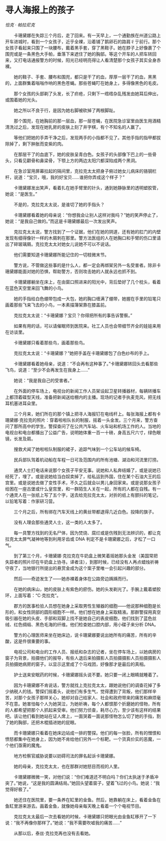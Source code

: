 # 寻人海报上的孩子

*恰克 · 帕拉尼克*

　　卡珊黛娜在失踪三个月后，走了回来。有一天早上，一个通勤族在州道公路上开车进城时，看到一个女孩子，近乎全裸，沿着铺了鹅卵石的路肩彳亍前行。那个女孩子看起来只围了一块腰布，戴着黑手套，穿了黑鞋子。她在脖子上好像裹了个围兜或是一条黑色大手帕，垂落下来遮住了她的胸部。等这个开车的人把车转回来，又打电话通报警方的时候，阳光已经明亮得让人看清楚那个女孩子其实全身赤裸。

　　她的鞋子、手套、腰布和围兜，都只是干了的血，厚厚一层干了的血，黑黑的，上面群集着嗡嗡作响的黑色苍蝇。那些苍蝇叮在她身上，多得像黑色的毛皮。

　　那个女孩的头部剃了头发，长了疥疮，只剩下一绺绺杂乱残发由她耳后伸出，或围着她的光头。

　　她之所以不良于行，是因为她右脚被砍掉了两根脚趾。

　　那个围兜，在她胸前的那一层血，那一层苍蝇，在医院急诊室里由医生用酒精清洗过之后，发现在她乳房的皮肤上刻了井字棋，有个不知名的人赢了。

　　等他们把她的手弄干净之后，发现两手的小指都不见了。其他手指的指甲都拔除掉了，剩下肿胀而变紫的肉。

　　在那层干了的血底下，她的皮肤呈青白色。女孩子的头部像下巴上的一些骨头，只看见颧骨和鼻梁骨，下颚上方的两边太阳穴都深陷成两个黑洞。

　　在急诊室用屏幕拉起的隔间里，克拉克太太把身子俯过她女儿病床的铬钢栏杆，说道：“宝贝，哦，我的好宝贝……谁把你弄成这个样子？”

　　卡珊黛娜发出笑声，看着扎在她手臂里的针头，通到她静脉里的透明塑胶管，她说：“是医生。”

　　不是的，克拉克太太说，是谁切了她的手指头？

　　卡珊黛娜看着她的母亲说：“你想我会让别人这样对我吗？”她的笑声停止了，她说：“是我自己做的。”而这是卡珊黛娜最后一次发出笑声。

　　克拉克太太说，警方找到了一个证据，他们在她的阴道，还有她的肛门的内壁发现有细得像针一样的木屑刺在那里。警方法医组的人在她胸口和手臂的伤口里请出了碎玻璃屑。克拉克太太对她女儿说她不可以不说话。

　　他们需要知道卡珊黛娜所能记住的一切枝微末节。

　　警方说，不管做这些事的是什么人，都一定会再绑架另外一名受害者。除非卡珊黛娜能面对她的恐惧，帮助警方，否则攻击她的人就永远也抓不到。

　　卡珊黛娜躺坐在床上，在由窗口照进来的阳光中，背后垫好了几个枕头，看着在蓝色天空里来回飞舞的小鸟。

　　她的手指给白色绷带包成一大包，她的胸口缠满了绷带，她握在手里的铅笔只画着那些飞来飞去的小鸟，一本素描簿架靠在膝盖前。

　　克拉克太太说：“卡珊黛娜？宝贝？你得把所有的事告诉警察。”

　　如果有用的话，可以请催眠师到医院来。社工人员也会带细节齐全的娃娃来用在访谈里。

　　卡珊黛娜只看着那些鸟，画着那些鸟。

　　克拉克太太说：“卡珊黛娜？”她把手盖在卡珊黛娜包了白色纱布的手上。

　　卡珊黛娜看着她母亲，说道：“不会再有这种事了。”卡珊黛娜转回头去看那些飞鸟，说道：“至少不会再发生在我身上……”

　　她说：“我是我自己的受害者。”

　　在外面的停车场上，电视台的新闻工作人员架设起卫星转播器材，每辆转播车上都顶着碟型天线，准备把新闻送给棚内的主播。现场的记者手执麦克风，把无线耳机塞进耳朵里。

　　三个月来，她们所在的那个镇上把寻人海报钉在电线杆上。每张海报上都有卡珊黛娜·克拉克的照片：穿着啦啦队长的制服，摇着一头金发。三个月来，警方查问了那所高中的学生。警探查问了在公共汽车站、火车站和机场工作的人。当地的电视台和电台都播出了公益广告，说明她体重一百一十磅，身高五尺六寸，绿色眼镜，长发及肩。

　　搜救犬闻了她啦啦队制服的裙子，追踪气味到一个公车站的候车椅。

　　民兵部队驾着机动船在车程一日可及范围内的所有池塘、湖泊和河流里打捞。

　　通灵人士打电话来说那个女孩子平安无事。说她和人私奔结婚了，或是说她已经死了，埋了。或是说她给当白奴卖掉了，给私运到外国，住在某个石油大王的后宫里。或是说她去做了变性手术，不久之后就会以男儿身回家来。或是说那女孩子给困在一座古堡或什么皇宫里，和一群陌生人关在一起，所有的人都在自残。有一个通灵人在一张纸上写了五个字，送去给克拉克太太，对折的纸上有颤抖的笔记，以铅笔写着：作家研习营。

　　三个月之后，所有绑在汽车天线上的黄丝带都退得几近白色。投降的旗子。

　　没有人理会那些通灵人士，这一类的人太多了。

　　每一具警方找到的无名尸体，因为焚烧、腐烂或是伤残到无法辨识的，都让克拉克太太屏气凝神地等到利用牙齿或 DNA 判定不是卡珊黛娜之后，才松了一口气。

　　到了第三个月，卡珊黛娜·克拉克在牛奶盒上微笑着摇她那头金发（美国常把失踪者的照片印在牛奶盒上协寻。译者注），到那时候，已经没有人再点蜡烛祈祷守夜了，当地银行所提出的悬赏金成为这个案子里唯一会引起兴趣的部分。

　　然后——奇迹发生了——她赤裸着身体在公路旁边踽踽而行。

　　在她的病床山，她的皮肤上有紫色的瘀伤。她的头发剃光了。手腕上戴着塑胶环，上面写着：“C·克拉克”。

　　郡方的医事检验人员想在她身上采取男性生殖器的细胞——他说那种细胞是长形的，和女性阴部的圆形细胞不一样。他们想在她身上采取精液。那群警探用真空吸引器在她的头皮、手部和双脚上找不是她自己的表皮细胞，他们找到了蓝色丝绒、红色绸缎、黑色毛海的纤维。他们检查她口腔内部，用小碟子来分析 DNA。

　　警方的心理医师来坐在她床边，说卡珊黛娜要说出她所有的痛苦，所有的辛酸，这是件很重要的事。

　　电视公司和电台的工作人员、报纸和杂志的记者，坐在停车场上，以她病房的窗子为背景，拍摄他们的报导，有些人退后来拍摄影人员拍摄摄影人员拍摄摄影人员拍摄她病房的窗子。以显示这里成了个马戏团，好像那才是最后的真相。

　　护士送来安眠药的时候，卡珊黛娜摇头说不要。她只要一闭上眼睛就睡着了。

　　因为卡珊黛娜不肯说话，警方就找上克拉克太太，跟她说他们的调查花掉了多少纳税人的钱。警探们摇着头，说他们有多生气，觉得遭到了背叛，他们那样辛苦，对那个女孩子那样关心，她却对自己给家人、社会和政府带来的痛苦和麻烦毫不在意。她害怕每个人为她哭泣，为她祈祷，每个人都恨那个折磨她的怪物，所有的人都希望把那个人抓起来受审。他们努力侦查，耗尽心力，至少该有这样的结果吧。该让他们看到她站在证人席上，一面哭着一面说那怪物怎么切了她的手指，割了她的胸部，还把木棍插进她的屁眼。

　　而卡珊黛娜只看着在她床边站成一排的警探。他们的每一张脸，所有的憎恨和愤怒都集中在她身上，因为她不肯给他们另外一个标靶。一个货真价实的恶魔，一个他们亟需的魔鬼。

　　地方检察官威胁说要以妨碍司法的罪名起诉卡珊黛娜。

　　她的母亲，克拉克太太，也在那群对她怒目而视的人里。

　　卡珊黛娜微微一笑，对他们说：“你们难道还不明白吗？你们太执迷于矛盾冲突了。”她说，“这是我的圆满结局。”她回头望着窗子，望着飞过的小鸟。她说：“我觉得好极了。”

　　她还住在医院里，要一条养在缸里的金鱼。然后，她靠躺在床上，看着金鱼在鱼缸里游来游去。画着金鱼，就像她母亲每天晚上看着一个个电视节目。

　　克拉克太太最后一次去看她的时候，卡珊黛娜只把眼光由金鱼缸移开了一下说：“我不再像你那样了。”她说：“我不需要吹嘘我的痛苦……”

　　从那以后，泰丝·克拉克再也没有去看她。